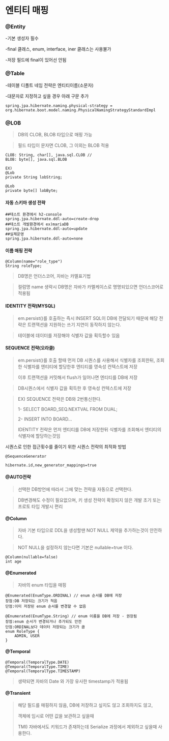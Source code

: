 # 엔티티 매핑

### @Entity

-기본 생성자 필수

-final 클래스, enum, interface, iner 클래스는 사용불가

-저장 필드에 final이 있어선 안됨

### @Table

-테이블 디폴트 네임 전략은 엔티티이름(소문자)

-대문자로 지정하고 싶을 경우 아래 구문 추가

```
spring.jpa.hibernate.naming.physical-strategy = org.hibernate.boot.model.naming.PhysicalNamingStrategyStandardImpl
```

### @LOB

> DB의 CLOB, BLOB 타입으로 매핑 가능

> 필드 타입이 문자면 CLOB, 그 이외는 BLOB 적용

```
CLOB: String, char[], java.sql.CLOB //
BLOB: byte[], java.sql.BLOB

EX)
@Lob
private String lobString;

@Lob
private byte[] lobByte;
```

#### 

#### 자동 스키마 생성 전략

```
##테스트 환경에서 h2-console
spring.jpa.hibernate.ddl-auto=create-drop
##테스트 개발환경에서 ex)mariaDB
spring.jpa.hibernate.ddl-auto=update
##실제운영
spring.jpa.hibernate.ddl-auto=none
```

#### 이름 매핑 전략

```
@Column(name="role_type")
String roleType;
```

> DB명은 언더스코어, 자바는 카멜표기법 

> 컬럼명 name 생략시 DB명은 자바가 카멜케이스로 명명되있으면 언더스코어로 적용됨



#### IDENTITY 전략(MYSQL)

> em.persist()를 호출하는 즉시 INSERT SQL이 DB에 전달되기 때문에 해당 전략은 트랜잭션을 지원하는 쓰기 지연이 동작하지 않는다.

> 테이블에 데이터를 저장해야 식별자 값을 획득할수 있음

#### SEQUENCE 전략(오라클)

> em.persist()를 호출 할때 먼저 DB 시퀀스를 사용해서 식별자를 조회한뒤, 조회한 식별자를 엔티티에 할당한후 엔티티를 영속성 컨텍스트에 저장
>
> 이후 트랜잭션을 커밋해서 flush가 일어나면 엔티티를 DB에 저장

> DB시퀀스에서 식별자 값을 획득한 후 영속성 컨텍스트에 저장

> EX) SEQUENCE 전략은 DB와 2번통신한다.
>
> 1- SELECT BOARD_SEQ.NEXTVAL FROM DUAL;
>
> 2- INSERT INTO BOARD...
>
> IDENTITY 전략은 먼저 엔티티를 DB에 저장한뒤 식별자를 조회해서 엔티티의 식별자에 할당하는것임

시퀀스로 인한 접근횟수를 줄이기 위한 시퀀스 전략의 최적화 방법

```
@SequenceGenerator

hibernate.id,new_generator_mappings=true
```



#### @AUTO전략

> 선택한 DB방언에 따라서 그에 맞는 전략을 자동으로 선택한다.

> DB변경해도 수정이 필요없으며, 키 생성 전략이 확정되지 않은 개발 초기 또는 프로토 타입 개발시 편리



#### @Column

> 자바 기본 타입으로 DDL을 생성할땐 NOT NULL 제약을 추가하는것이 안전하다.

> NOT NULL을 설정하지 않는다면 기본은 nullable=true 이다.

```
@Column(nullable=false)
int age
```



#### @Enumerated

> 자바의 enum 타입을 매핑

```
@Enumerated(EnumType.ORDINAL) // enum 순서를 DB에 저장
장점:DB 저장되는 크기가 적음
단점:이미 저장된 enum 순서를 변경할 수 없음

@Enumerated(EnumType.String) // enum 이름을 DB에 저장 - 권장됨
장점:enum 순서가 변경되거나 추가되도 안전
단점:ORDINAL보다 데이터 저장되는 크기가 큼
enum RoleType {
	ADMIN, USER
}
```



#### @Temporal

```
@Temporal(TemporalType.DATE)
@Temporal(TemporalType.TIME)
@Temporal(TemporalType.TIMESTAMP)
```

> 생략되면 자바의 Date 와 가장 유사한 timestamp가 적용됨



#### @Transient

> 해당 필드를 매핑하지 않음, DB에 저장하고 싶지도 않고 조회하지도 않고,
>
> 객체에 임시로 어떤 값을 보관하고 싶을때
>
> TMI) 자바에서도 키워드가 존재하는데 Serialize 과정에서 제외하고 싶을때 사용한다.
